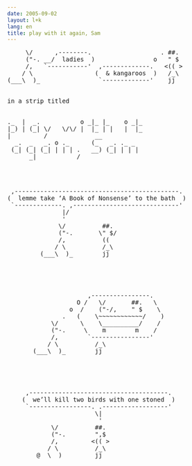 ```yaml
---
date: 2005-09-02
layout: l+k
lang: en
title: play with it again, Sam
---
```


<pre class='l-k'>
     \/      ,--------.                   . ##. 
     ("-. __/  ladies  )                o   " $ 
     /,   `-----------'  ,-------------.   <(( >
    / \                 (  & kangaroos  )   /_\ 
(___\  )_                `-------------'    jj  


in a strip titled


._  |  _.           o _|_ |_    o _|_
|_) | (_| \/   \/\/ |  |_ | |   |  |_
|         /             __           
  _.  _   _. o ._      (_   _. ._ _  
 (_| (_| (_| | | | .   __) (_| | | | 
      _|           /                 




 ,---------------------------------------------. 
(  lemme take ‘A Book of Nonsense’ to the bath  )
 `-------------. ,-----------------------------' 
               |/                                
               '                                 
              \/          ##.                    
              ("-.       \" $/                   
              /,          ((                     
             / \          /_\                    
         (___\  )_        jj                     





                      ,----------------.         
                   O /   \/       ##.   \        
                 o  /    ("-/,    " $    \       
               .   (    \~~~~~~~~~~~~/    )      
            \/      \    \__________/    /       
            ("-.     \    m        m    /        
            /,        `----------------'         
           / \          /_\                      
       (___\  )_        jj                       





     ,--------------------------------------.    
    (  we’ll kill two birds with one stoned  )   
     `-----------------. .------------------'    
                        \|                       
                         '                       
            \/          ##.                      
            ("-.        ",$                      
            /,         <(( >                     
           / \          /_\                      
        @__\  )_        jj                       
</pre>
